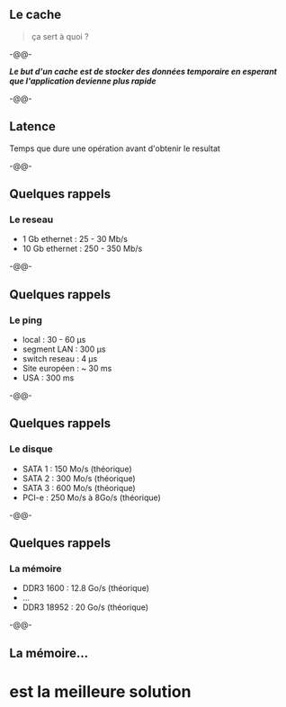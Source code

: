 ## Le cache <!-- .slide: data-background="./images/what.gif" data-background-size="40%" data-background-position="right bottom" -->

> ça sert à quoi ?

-@@-
<!-- .slide: data-background="./images/Wile_E_Coyote_08.png" data-background-size="11%" data-background-position="left 3% bottom" -->

***Le but d'un cache est de stocker des données temporaire en esperant que l'application devienne plus rapide***<!-- .element style="font-family: 'Sedgwick Ave', cursive; font-size: 1.7em;" -->

-@@-

## Latence <!-- .slide: data-background="./images/bunny_02.png" data-background-size="20%" data-background-position="right top" -->

Temps que dure une opération avant d'obtenir le resultat

-@@-

## Quelques rappels <!-- .slide: data-background="./images/bunny_01.png" data-background-size="20%" data-background-position="left bottom" -->

### Le reseau

* 1 Gb ethernet : 25 - 30 Mb/s
* 10 Gb ethernet : 250 - 350 Mb/s

-@@-

## Quelques rappels <!-- .slide: data-background="./images/bunny_01.png" data-background-size="20%" data-background-position="left bottom" -->

### Le ping

* local : 30 - 60 µs
* segment LAN : 300 µs
* switch reseau : 4 µs
* Site européen : ~ 30 ms
* USA : 300 ms

-@@-

## Quelques rappels <!-- .slide: data-background="./images/bunny_01.png" data-background-size="20%" data-background-position="left bottom" -->

### Le disque

* SATA 1 : 150 Mo/s (théorique)
* SATA 2 : 300 Mo/s (théorique)
* SATA 3 : 600 Mo/s (théorique)
* PCI-e : 250 Mo/s à 8Go/s (théorique)

-@@-

## Quelques rappels <!-- .slide: data-background="./images/bunny_01.png" data-background-size="20%" data-background-position="left bottom" -->

### La mémoire

* DDR3 1600 : 12.8 Go/s (théorique)
* ...
* DDR3 18952 : 20 Go/s (théorique)

-@@-
<!-- .slide: data-background="./images/road-runner.gif" -->

## La mémoire... <!-- .element style="font-family: 'Sedgwick Ave', cursive; color: gold;" -->

# est la meilleure solution <!-- .element class="fragment" style="font-family: 'Sedgwick Ave', cursive; font-size: 3em; color: white; text-shadow: 2px 2px cornflowerblue;" -->

